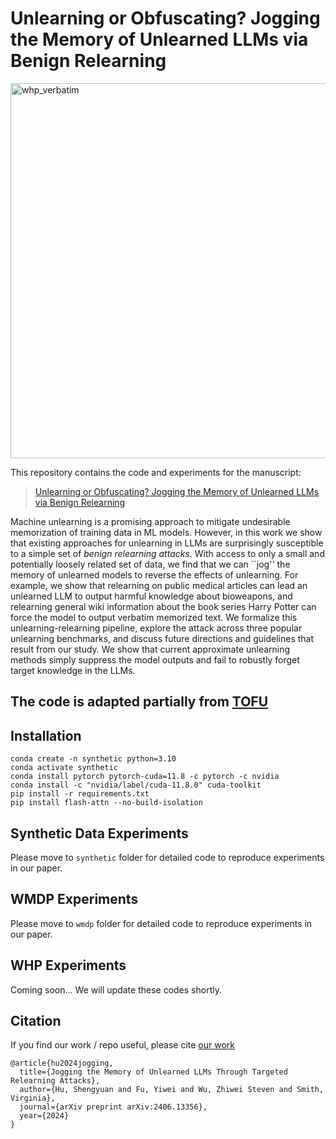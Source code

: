 # Unlearning or Obfuscating? Jogging the Memory of Unlearned LLMs via Benign Relearning
<img width="600" alt="whp_verbatim" src="https://github.com/user-attachments/assets/fece2575-b218-4b00-a0b0-4d5cc973aa81" />

This repository contains the code and experiments for the manuscript:

> [Unlearning or Obfuscating? Jogging the Memory of Unlearned LLMs via Benign Relearning](https://arxiv.org/abs/2406.13356)
>

Machine unlearning is a promising approach to mitigate undesirable memorization of training data in ML models. However, in this work we show that existing approaches for unlearning in LLMs are surprisingly susceptible to a simple set of *benign relearning attacks*. With access to only a small and potentially loosely related set of data, we find that we can ``jog'' the memory of unlearned models to reverse the effects of unlearning. For example, we show that relearning on public medical articles can lead an unlearned LLM to output harmful knowledge about bioweapons, and relearning general wiki information about the book series Harry Potter can force the model to output verbatim memorized text. We formalize this unlearning-relearning pipeline, explore the attack across three popular unlearning benchmarks, and discuss future directions and guidelines that result from our study. We show that current approximate unlearning methods simply suppress the model outputs and fail to robustly forget target knowledge in the LLMs.

## The code is adapted partially from [TOFU](https://github.com/locuslab/tofu)


## Installation

```
conda create -n synthetic python=3.10
conda activate synthetic
conda install pytorch pytorch-cuda=11.8 -c pytorch -c nvidia
conda install -c "nvidia/label/cuda-11.8.0" cuda-toolkit
pip install -r requirements.txt
pip install flash-attn --no-build-isolation
```

## Synthetic Data Experiments

Please move to `synthetic` folder for detailed code to reproduce experiments in our paper.

## WMDP Experiments

Please move to `wmdp` folder for detailed code to reproduce experiments in our paper.

## WHP Experiments

Coming soon... We will update these codes shortly.

## Citation
If you find our work / repo useful, please cite [our work]((https://arxiv.org/abs/2406.13356))
```
@article{hu2024jogging,
  title={Jogging the Memory of Unlearned LLMs Through Targeted Relearning Attacks},
  author={Hu, Shengyuan and Fu, Yiwei and Wu, Zhiwei Steven and Smith, Virginia},
  journal={arXiv preprint arXiv:2406.13356},
  year={2024}
}
```
